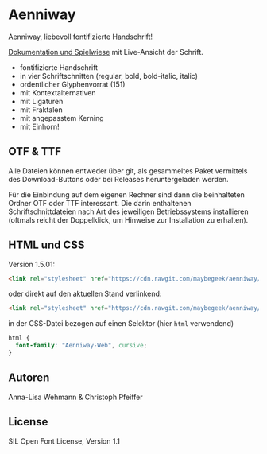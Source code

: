 # Aenniway
Aenniway, liebevoll fontifizierte Handschrift!

[Dokumentation und Spielwiese](https://maybegeek.github.io/aenniway) mit Live-Ansicht der Schrift.

* fontifizierte Handschrift
* in vier Schriftschnitten (regular, bold, bold-italic, italic)
* ordentlicher Glyphenvorrat (151)
* mit Kontextalternativen
* mit Ligaturen
* mit Fraktalen
* mit angepasstem Kerning
* mit Einhorn!

## OTF & TTF

Alle Dateien können entweder über git, als gesammeltes Paket vermittels des Download-Buttons oder bei Releases heruntergeladen werden.

Für die Einbindung auf dem eigenen Rechner sind dann die beinhalteten Ordner OTF oder TTF interessant. Die darin enthaltenen Schriftschnittdateien nach Art des jeweiligen Betriebssystems installieren (oftmals reicht der Doppelklick, um Hinweise zur Installation zu erhalten).

## HTML und CSS

Version 1.5.01:

```html
<link rel="stylesheet" href="https://cdn.rawgit.com/maybegeek/aenniway/c6c242f1/css/aenniway.css">
```

oder direkt auf den aktuellen Stand verlinkend:

```html
<link rel="stylesheet" href="https://cdn.rawgit.com/maybegeek/aenniway/master/css/aenniway.css">
```
in der CSS-Datei bezogen auf einen Selektor (hier ```html``` verwendend)

```css {
html {
  font-family: "Aenniway-Web", cursive;
}
```

## Autoren

Anna-Lisa Wehmann & Christoph Pfeiffer

## License

SIL Open Font License, Version 1.1
